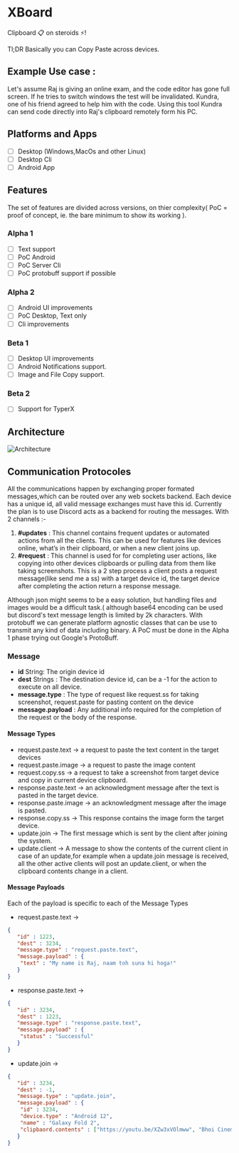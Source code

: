# XBoard
Clipboard 📋 on steroids ⚡!

Tl;DR
Basically you can Copy Paste across devices.

## Example Use case :
Let's assume Raj is giving an online exam, and the code editor has gone full screen. If he tries to switch windows the test will be invalidated. 
Kundra, one of his friend agreed to help him with the code. Using this tool Kundra can send code directly into Raj's clipboard remotely form his PC.


## Platforms and Apps

- [ ] Desktop (Windows,MacOs and other Linux)  
- [ ] Desktop Cli
- [ ] Android App

## Features
The set of features are divided across versions, on thier complexity( PoC = proof of concept, ie. the bare minimum to show its working ).

###  Alpha 1 
- [ ] Text support 
- [ ] PoC Android 
- [ ] PoC Server Cli 
- [ ] PoC protobuff support if possible 
### Alpha 2 
- [ ] Android UI improvements
- [ ] PoC Desktop, Text only 
- [ ] Cli improvements
### Beta 1
- [ ] Desktop UI improvements
- [ ] Android Notifications support.
- [ ] Image and File Copy support.
### Beta 2
- [ ] Support for TyperX


## Architecture 

![Architecture](https://user-images.githubusercontent.com/39855414/127747972-175420f6-53c7-44a3-8ccc-656d89641791.png)

## Communication Protocoles 

All the communications happen by exchanging proper formated messages,which can be routed over any web sockets backend.
Each device has a unique id, all valid message exchanges must have this id. 
Currently the plan is to use Discord acts as a backend for routing the messages. With 2 channels :- 

1. **#updates** : This channel contains frequent updates or automated actions from all the clients. This can be used for features like devices online, what’s in their clipboard, or when a new client joins up.
2. **#request** : This channel is used for for completing user actions, like copying into other devices clipboards or pulling data from them like taking screenshots. This is a 2 step process a client posts a request message(like send me a ss) with a target device id, the target device after completing the action return a response message.

Although json might seems to be a easy solution, but handling files and images would be a difficult task.( although base64 encoding can be used but discord's text message length is limited by 2k characters. With protobuff we can generate platform agnostic classes that can be use to transmit any kind of data including binary.
A PoC must be done in the Alpha 1 phase trying out Google's ProtoBuff. 

### Message
- **id** String: The origin device id  
- **dest** Strings : The destination device id, can be a -1 for the action to execute on all device.  
- **message.type** : The type of request like request.ss for taking screenshot, request.paste for pasting content on the device  
- **message.payload** : Any additional info required for the completion of the request or the body of the response.

#### Message Types 
- request.paste.text -> a request to paste the text content in the target devices
- request.paste.image -> a request to paste the image content 
- request.copy.ss -> a request to take a screenshot from target device and copy in current device clipboard.
- response.paste.text -> an acknowledgment message after the text is pasted in the target device.
- response.paste.image -> an acknowledgment message after the image is pasted.
- response.copy.ss -> This response contains the image form the target device.
- update.join -> The first message which is sent by the client after joining the system.
- update.client -> A message to show the contents of the current client in case of an update,for example when a update.join message is received, all the other active clients will post an update.client, or when the clipboard contents change in a client.

#### Message Payloads 
Each of the payload is specific to each of the Message Types 
- request.paste.text -> 
```json 
{
   "id" : 1223,
   "dest" : 3234,
   "message.type" : "request.paste.text",
   "message.payload" : {
    "text" : "My name is Raj, naam toh suna hi hoga!" 
   }
}
```
- response.paste.text -> 
```json 
{
   "id" : 3234,
   "dest" : 1223,
   "message.type" : "response.paste.text",
   "message.payload" : {
    "status" : "Successful"  
   }  
}
```
- update.join -> 
```json 
{
   "id" : 3234,
   "dest" : -1,
   "message.type" : "update.join",
   "message.payload" : {
    "id" : 3234,
    "device.type" : "Android 12",
    "name" : "Galaxy Fold 2",
    "clipbaord.contents" : ["https://youtu.be/XZw3xVOlmww", "Bhoi Cinematic universe"] 
   }  
}
```





